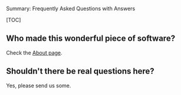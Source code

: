 Summary: Frequently Asked Questions with Answers

[TOC]

## Who made this wonderful piece of software?

Check the [About page](/About/).

## Shouldn't there be real questions here?

Yes, please send us some.

<!-- kate: replace-tabs-save on; replace-tabs on; tab-width 8; -->

